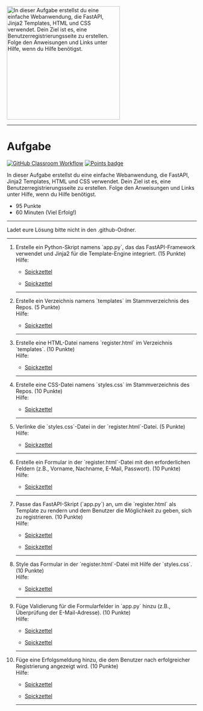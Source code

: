 <img src="https://www.ehc-gelsenkirchen.de/images/Bilder/sonstiges/Benutzerregistrierung.jpg" alt="In dieser Aufgabe erstellst du eine einfache Webanwendung, die FastAPI, Jinja2 Templates, HTML und CSS verwendet. Dein Ziel ist es, eine Benutzerregistrierungsseite zu erstellen. Folge den Anweisungen und Links unter Hilfe, wenn du Hilfe benötigst." width="300"/>

---
# Aufgabe
[![GitHub Classroom Workflow](https://github.com/helsoc7/benutzerregistrierung/actions/workflows/classroom.yml/badge.svg)](https://github.com/helsoc7/benutzerregistrierung/actions/workflows/classroom.yml) [![Points badge](../../blob/badges/.github/badges/points.svg)](../../actions) 

In dieser Aufgabe erstellst du eine einfache Webanwendung, die FastAPI, Jinja2 Templates, HTML und CSS verwendet. Dein Ziel ist es, eine Benutzerregistrierungsseite zu erstellen. Folge den Anweisungen und Links unter Hilfe, wenn du Hilfe benötigst.
* 95 Punkte
* 60 Minuten (Viel Erfolg!)

---
<p>Ladet eure Lösung bitte nicht in den .github-Ordner.  </p>

---
<ol>
<li> Erstelle ein Python-Skript namens `app.py`, das das FastAPI-Framework verwendet und Jinja2 für die Template-Engine integriert. (15 Punkte)</li>
Hilfe: 
<ul><li><a href="https://fastapi.tiangolo.com/">Spickzettel</a></li></ul> 
<ul><li><a href="https://jinja.palletsprojects.com/en/3.0.x/intro/">Spickzettel</a></li></ul> 

---
<li> Erstelle ein Verzeichnis namens `templates` im Stammverzeichnis des Repos. (5 Punkte)</li>
Hilfe: 
<ul><li><a href="https://jinja.palletsprojects.com/en/3.0.x/templates/">Spickzettel</a></li></ul> 

---
<li> Erstelle eine HTML-Datei namens `register.html` im Verzeichnis `templates`. (10 Punkte)</li>
Hilfe: 
<ul><li><a href="https://www.w3schools.com/html/">Spickzettel</a></li></ul> 

---
<li> Erstelle eine CSS-Datei namens `styles.css` im Stammverzeichnis des Repos. (10 Punkte)</li>
Hilfe: 
<ul><li><a href="https://www.w3schools.com/css/">Spickzettel</a></li></ul> 

---
<li> Verlinke die `styles.css`-Datei in der `register.html`-Datei. (5 Punkte)</li>
Hilfe: 
<ul><li><a href="https://www.w3schools.com/css/css_howto.asp">Spickzettel</a></li></ul> 

---
<li> Erstelle ein Formular in der `register.html`-Datei mit den erforderlichen Feldern (z.B., Vorname, Nachname, E-Mail, Passwort). (10 Punkte)</li>
Hilfe: 
<ul><li><a href="https://www.w3schools.com/html/html_forms.asp">Spickzettel</a></li></ul> 

---
<li> Passe das FastAPI-Skript (`app.py`) an, um die `register.html` als Template zu rendern und dem Benutzer die Möglichkeit zu geben, sich zu registrieren. (10 Punkte)</li>
Hilfe: 
<ul><li><a href="https://fastapi.tiangolo.com/tutorial/templates/">Spickzettel</a></li></ul> 
<ul><li><a href="https://jinja.palletsprojects.com/en/3.0.x/intro/">Spickzettel</a></li></ul> 

---
<li> Style das Formular in der `register.html`-Datei mit Hilfe der `styles.css`. (10 Punkte)</li>
Hilfe: 
<ul><li><a href="https://www.w3schools.com/css/css_howto.asp">Spickzettel</a></li></ul> 

---
<li> Füge Validierung für die Formularfelder in `app.py` hinzu (z.B., Überprüfung der E-Mail-Adresse). (10 Punkte)</li>
Hilfe: 
<ul><li><a href="https://fastapi.tiangolo.com/tutorial/handling-forms/">Spickzettel</a></li></ul> 
<ul><li><a href="https://pydantic-docs.helpmanual.io/">Spickzettel</a></li></ul> 

---
<li> Füge eine Erfolgsmeldung hinzu, die dem Benutzer nach erfolgreicher Registrierung angezeigt wird. (10 Punkte)</li>
Hilfe: 
<ul><li><a href="https://fastapi.tiangolo.com/tutorial/handling-forms/#form-messages">Spickzettel</a></li></ul> 
<ul><li><a href="https://jinja.palletsprojects.com/en/3.0.x/templates/">Spickzettel</a></li></ul> 

---
</ol>
